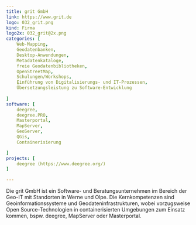 ```yaml
---
title: grit GmbH
link: https://www.grit.de 
logo: 032_grit.png
kind: Firma
logo2x: 032_grit@2x.png
categories: [
    Web-Mapping,
    Geodatenbanken,
    Desktop-Anwendungen,
    Metadatenkataloge,
    freie Geodatenbibliotheken,
    OpenStreetMap,
    Schulungen/Workshops, 
    Einführung von Digitalisierungs- und IT-Prozessen,
    Übersetzungsleistung zu Software-Entwicklung
    
]
software: [
    deegree, 
    deegree.PRO, 
    Masterportal, 
    MapServer, 
    GeoServer, 
    QGis, 
    Containerisierung

]
projects: [
    deegree (https://www.deegree.org/)
]

---
```


Die grit GmbH ist ein Software- und Beratungsunternehmen im Bereich der Geo-IT mit Standorten in Werne und Olpe. Die Kernkompetenzen sind Geoinformationssysteme und Geodateninfrastrukturen, wobei vorzugsweise Open Source-Technologien in containerisierten Umgebungen zum Einsatz kommen, bspw. deegree, MapServer oder Masterportal.

